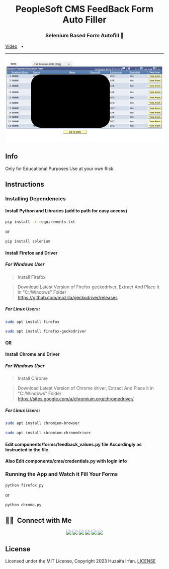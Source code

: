 <br />

<div align="center">
  <h1>PeopleSoft CMS FeedBack Form Auto Filler </h1>
  <p><h3 align="center">Selenium Based Form Autofill 🚀</h3></p>
</div>

[Video](https://www.youtube.com/watch?v=VgeBiDrluRA)
&nbsp;&nbsp;•&nbsp;&nbsp;


<hr>


<div align="center">

![ss](/ss.png)

</div>

## Info

Only for Educational Purposes 
Use at your own Risk.



## Instructions
### Installing Dependencies
#### Install Python and Libraries (add to path for easy access)

```bash
pip install -r requirements.txt 
```

or
```bash
pip install selenium
```

#### Install Firefox and Driver
##### For Windows User

> Install Firefox

> Download Latest Version of Firefox geckodriver, Extract And Place it in "C:/Windows" Folder
> https://github.com/mozilla/geckodriver/releases


##### For Linux Users:
```bash
sudo apt install firefox
```

```bash
sudo apt install firefox-geckodriver
```


#### OR
#### Install Chrome and Driver
##### For Windows User

> Install Chrome

> Download Latest Version of Chrome driver, Extract And Place it in "C:/Windows" Folder
> https://sites.google.com/a/chromium.org/chromedriver/


##### For Linux Users:
```bash
sudo apt install chromium-browser
```

```bash
sudo apt install chromium-chromedriver
```



#### Edit components/forms/feedback_values.py file Accordingly as Instructed in the file.
#### Also Edit components/cms/credentials.py with login info




### Running the App and Watch it Fill Your Forms
```bash
python firefox.py
```

or
```bash
python chrome.py
```


## 🤝🏻 &nbsp;Connect with Me

<p align="center">
<a href="https://www.huzaifairfan.com"><img src="https://img.shields.io/badge/-huzaifairfan.com-1aa260?style=flat&logo=Google-Chrome&logoColor=white"/></a>
<a href="https://www.linkedin.com/in/huzaifairfan/"><img src="https://img.shields.io/badge/-Huzaifa%20Irfan-0072b1?style=flat&logo=Linkedin&logoColor=white"/></a>
<a href="https://github.com/HuzaifaIrfan/"><img src="https://img.shields.io/badge/-Huzaifa%20Irfan-4078c0?style=flat&logo=Github&logoColor=white"/></a>
<a href="mailto:contact@huzaifairfan.com"><img src="https://img.shields.io/badge/-contact@huzaifairfan.com-c71610?style=flat&logo=Gmail&logoColor=white"/></a>
<a href="https://www.instagram.com/huzaifairfan2001/"><img src="https://img.shields.io/badge/-@huzaifairfan2001-cd486b?style=flat&logo=Instagram&logoColor=white"/></a>
<a href="https://www.facebook.com/huzaifairfan2001/"><img src="https://img.shields.io/badge/-@huzaifairfan2001-4267B2?style=flat&logo=Facebook&logoColor=white"/></a>
</p>

## License

Licensed under the MIT License, Copyright 2023 Huzaifa Irfan. [LICENSE](LICENSE)